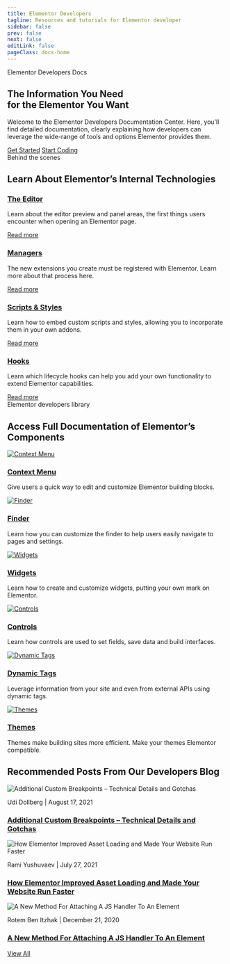 ```yaml
---
title: Elementor Developers
tagline: Resources and tutorials for Elementor developer
sidebar: false
prev: false
next: false
editLink: false
pageClass: docs-home
---
```


<section id="home-hero">
  <div class="roof">Elementor Developers Docs</div>
  <h2>The Information You Need<br>for the Elementor You Want</h2>
  <p>Welcome to the Elementor Developers Documentation Center. Here, you’ll find detailed documentation, clearly explaining how developers can leverage the wide-range of tools and options Elementor provides them.</p>
  <div class="cta">
    <a href="./getting-started/" class="primary">Get Started</a>
    <a href="./getting-started/first-addon" class="secondary">Start Coding</a>
  </div>
</section>

<section id="home-internals">
  <div class="roof">Behind the scenes</div>
  <h2>Learn About Elementor’s Internal Technologies</h2>
  <div class="home-internals-list">
    <div class="internal">
      <h3><a href="./editor/">The Editor</a></h3>
      <p>Learn about the editor preview and panel areas, the first things users encounter when opening an Elementor page.</p>
      <div class="more-link"><a href="./editor/">Read more</a></div>
    </div>
    <div class="internal">
      <h3><a href="./managers/">Managers</a></h3>
      <p>The new extensions you create must be registered with Elementor. Learn more about that process here.</p>
      <div class="more-link"><a href="./managers/">Read more</a></div>
    </div>
    <div class="internal">
      <h3><a href="./scripts-styles/">Scripts & Styles</a></h3>
      <p>Learn how to embed custom scripts and styles, allowing you to incorporate them in your own addons.</p>
      <div class="more-link"><a href="./scripts-styles/">Read more</a></div>
    </div>
    <div class="internal">
      <h3><a href="./hooks/">Hooks</a></h3>
      <p>Learn which lifecycle hooks can help you add your own functionality to extend Elementor capabilities.</p>
      <div class="more-link"><a href="./hooks/">Read more</a></div>
    </div>
  </div>
</section>

<section id="home-components">
  <div class="roof">Elementor developers library</div>
  <h2>Access Full Documentation of Elementor’s Components</h2>
  <div class="home-components-list">
    <div class="component">
      <a href="./context-menu/"><img :src="$withBase('/assets/img/home/icons/context-menu.svg')" alt="Context Menu"></a>
      <h3><a href="./context-menu/">Context Menu</a></h3>
      <p>Give users a quick way to edit and customize Elementor building blocks.</p>
    </div>
    <div class="component">
      <a href="./finder/"><img :src="$withBase('/assets/img/home/icons/finder.svg')" alt="Finder"></a>
      <h3><a href="./finder/">Finder</a></h3>
      <p>Learn how you can customize the finder to help users easily navigate to pages and settings.</p>
    </div>
    <div class="component">
      <a href="./widgets/"><img :src="$withBase('/assets/img/home/icons/widgets.svg')" alt="Widgets"></a>
      <h3><a href="./widgets/">Widgets</a></h3>
      <p>Learn how to create and customize widgets, putting your own mark on Elementor.</p>
    </div>
    <div class="component">
      <a href="./controls/"><img :src="$withBase('/assets/img/home/icons/controls.svg')" alt="Controls"></a>
      <h3><a href="./controls/">Controls</a></h3>
      <p>Learn how controls are used to set fields, save data and build interfaces.</p>
    </div>
    <div class="component">
      <a href="./dynamic-tags/"><img :src="$withBase('/assets/img/home/icons/dynamic-tags.svg')" alt="Dynamic Tags"></a>
      <h3><a href="./dynamic-tags/">Dynamic Tags</a></h3>
      <p>Leverage information from your site and even from external APIs using dynamic tags.</p>
    </div>
    <!--
    <div class="component">
      <a href="./forms/"><img :src="$withBase('/assets/img/home/icons/forms.svg')" alt="Forms"></a>
      <h3><a href="./forms/">Forms</a></h3>
      <p> </p>
    </div>
    -->
    <div class="component">
      <a href="./themes/"><img :src="$withBase('/assets/img/home/icons/themes.svg')" alt="Themes"></a>
      <h3><a href="./themes/">Themes</a></h3>
      <p>Themes make building sites more efficient. Make your themes Elementor compatible.</p>
    </div>
  </div>
</section>

<section id="home-blog">
  <h2>Recommended Posts From Our Developers Blog</h2>
  <div class="home-blog-list">
    <div class="blog-post">
      <img class="post-image" src="https://elementor.com/cdn-cgi/image/f=auto,w=1200/marketing/wp-content/uploads/sites/9/2020/11/brand_blog_post-02.png" alt="Additional Custom Breakpoints – Technical Details and Gotchas">
      <p class="post-info">
        <span class="post-author">Udi Dollberg</span> | 
        <span class="post-date">August 17, 2021</span>
      </p>
      <h3 class="post-title">
        <a href="https://developers.elementor.com/additional-custom-breakpoints-technical-details-and-gotchas/" target="_blank">
          Additional Custom Breakpoints – Technical Details and Gotchas
        </a>
      </h3>
    </div>
    <div class="blog-post">
      <img class="post-image" src="https://elementor.com/cdn-cgi/image/f=auto,w=1200/marketing/wp-content/uploads/sites/9/2021/03/Best-Web-Analytics-Tools_1200x628.png" alt="How Elementor Improved Asset Loading and Made Your Website Run Faster">
      <p class="post-info">
        <span class="post-author">Rami Yushuvaev</span> | 
        <span class="post-date">July 27, 2021</span>
      </p>
      <h3 class="post-title">
        <a href="https://developers.elementor.com/how-elementor-improved-asset-loading-and-made-your-website-run-faster/" target="_blank">
          How Elementor Improved Asset Loading and Made Your Website Run Faster
        </a>
      </h3>
    </div>
    <div class="blog-post">
      <img class="post-image" src="https://elementor.com/cdn-cgi/image/f=auto,w=1200/marketing/wp-content/uploads/sites/9/2021/07/29.06.2021_11-BEST-BOOKS-TO-LEARN-WEB-DEVELOPMENT_BLOG-07.png" alt="A New Method For Attaching A JS Handler To An Element">
      <p class="post-info">
        <span class="post-author">Rotem Ben Itzhak</span> | 
        <span class="post-date">December 21, 2020</span>
      </p>
      <h3 class="post-title">
        <a href="https://developers.elementor.com/a-new-method-for-attaching-a-js-handler-to-an-element/" target="_blank">
          A New Method For Attaching A JS Handler To An Element
        </a>
      </h3>
    </div>
  </div>
  <a href="https://developers.elementor.com/blog/" class="blog">View All</a>
</section>
